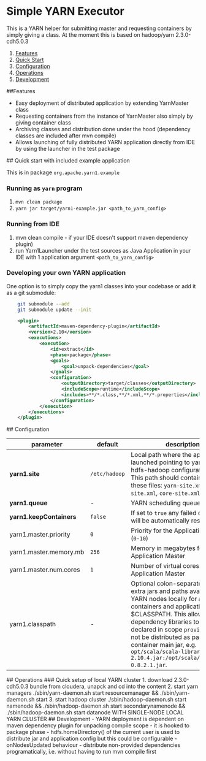 # Simple YARN Executor

This is a YARN helper for submitting master and requesting containers by simply giving a class. At the moment this is based on hadoop/yarn 2.3.0-cdh5.0.3

1. [Features](#features)
3. [Quick Start](#quickstart)
2. [Configuration](#configuration) 	
4. [Operations](#operations)
5. [Development](#development)


<a name="features">
##Features 		 
</a>

- Easy deployment of distributed application by extending YarnMaster class 
- Requesting containers from the instance of YarnMaster also simply by giving container class
- Archiving classes and distribution done under the hood (dependency classes are included after mvn compile)
- Allows launching of fully distributed YARN application directly from IDE by using the launcher in the test package

<a name="quickstart">
## Quick start with included example application
</a>

This is in package `org.apache.yarn1.example`

### Running as `yarn` program
1. `mvn clean package`
2. `yarn jar target/yarn1-example.jar <path_to_yarn_config>` 

### Running from IDE
1. mvn clean compile - if your IDE doesn't support maven dependency plugin)
2. run Yarn1Launcher under the test sources as Java Application in your IDE with 1 application argument `<path_to_yarn_config>`

### Developing your own YARN application

One option is to simply copy the yarn1 classes into your codebase or add it as a git submodule:

```bash
    git submodule --add
    git submodule update --init    
```

```pom.xml
    <plugin>
        <artifactId>maven-dependency-plugin</artifactId>
        <version>2.10</version>
        <executions>
            <execution>
                <id>extract</id>
                <phase>package</phase>
                <goals>
                    <goal>unpack-dependencies</goal>
                </goals>
                <configuration>
                    <outputDirectory>target/classes</outputDirectory>
                    <includeScope>runtime</includeScope>
                    <includes>**/*.class,**/*.xml,**/*.properties</includes>
                </configuration>
            </execution>
        </executions>
    </plugin>
```
 
<a name="configuration">
## Configuration
</a>

parameter                   | default       | description
----------------------------|---------------|---------------------------------------------------------------------------
**yarn1.site**              | `/etc/hadoop` | Local path where the application is launched pointing to yarn (and hdfs-hadoop configuration) files. This path should contain at least these files: `yarn-site.xml`, `hdfs-site.xml`, `core-site.xml`
**yarn1.queue**             | -             | YARN scheduling queue name
**yarn1.keepContainers**    | `false`       | If set to `true` any failed container will be automatically restarted.
yarn1.master.priority       | `0`           | Priority for the Application Master (`0-10`)
yarn1.master.memory.mb      | `256`         | Memory in megabytes for the Application Master
yarn1.master.num.cores      | `1`           | Number of virtual cores for the Application Master
yarn1.classpath             | -             | Optional colon-separated list of extra jars and paths available on YARN nodes locally for all containers and application master $CLASSPATH. This allows for large dependency libraries to be declared in scope `provided` and will not be distributed as part of container main jar, e.g. `opt/scala/scala-library-2.10.4.jar:/opt/scala/kafka_2.10-0.8.2.1.jar`.

<a name="operations">
## Operations
</a> 
### Quick setup of local YARN cluster
1. download 2.3.0-cdh5.0.3 bundle from cloudera, unapck and cd into the content
2. start yarn managers ./sbin/yarn-daemon.sh start resourcemanager && ./sbin/yarn-daemon.sh start
3. start hadoop cluster ./sbin/hadoop-daemon.sh start namenode && ./sbin/hadoop-daemon.sh start secondarynamenode && ./sbin/hadoop-daemon.sh start datanode
WITH SINGLE-NODE LOCAL YARN CLUSTER


<a name="development">
## Development
</a>
- YARN deployment is dependent on maven dependency plugin for unpacking compile scope - it is hooked to package phase
- hdfs.homeDirectory() of the current user is used to distribute jar and application config but this could be configurable
- onNodesUpdated behaviour
- distribute non-provided dependencies programatically, i.e. without having to run mvn compile first

